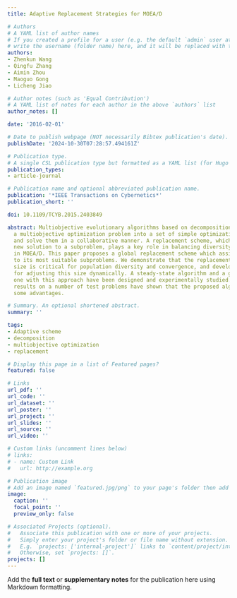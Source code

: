 ```yaml
---
title: Adaptive Replacement Strategies for MOEA/D

# Authors
# A YAML list of author names
# If you created a profile for a user (e.g. the default `admin` user at `content/authors/admin/`), 
# write the username (folder name) here, and it will be replaced with their full name and linked to their profile.
authors:
- Zhenkun Wang
- Qingfu Zhang
- Aimin Zhou
- Maoguo Gong
- Licheng Jiao

# Author notes (such as 'Equal Contribution')
# A YAML list of notes for each author in the above `authors` list
author_notes: []

date: '2016-02-01'

# Date to publish webpage (NOT necessarily Bibtex publication's date).
publishDate: '2024-10-30T07:28:57.494161Z'

# Publication type.
# A single CSL publication type but formatted as a YAML list (for Hugo requirements).
publication_types:
- article-journal

# Publication name and optional abbreviated publication name.
publication: '*IEEE Transactions on Cybernetics*'
publication_short: ''

doi: 10.1109/TCYB.2015.2403849

abstract: Multiobjective evolutionary algorithms based on decomposition (MOEA/D) decompose
  a multiobjective optimization problem into a set of simple optimization subproblems
  and solve them in a collaborative manner. A replacement scheme, which assigns a
  new solution to a subproblem, plays a key role in balancing diversity and convergence
  in MOEA/D. This paper proposes a global replacement scheme which assigns a new solution
  to its most suitable subproblems. We demonstrate that the replacement neighborhood
  size is critical for population diversity and convergence, and develop an approach
  for adjusting this size dynamically. A steady-state algorithm and a generational
  one with this approach have been designed and experimentally studied. The experimental
  results on a number of test problems have shown that the proposed algorithms have
  some advantages.

# Summary. An optional shortened abstract.
summary: ''

tags:
- Adaptive scheme
- decomposition
- multiobjective optimization
- replacement

# Display this page in a list of Featured pages?
featured: false

# Links
url_pdf: ''
url_code: ''
url_dataset: ''
url_poster: ''
url_project: ''
url_slides: ''
url_source: ''
url_video: ''

# Custom links (uncomment lines below)
# links:
# - name: Custom Link
#   url: http://example.org

# Publication image
# Add an image named `featured.jpg/png` to your page's folder then add a caption below.
image:
  caption: ''
  focal_point: ''
  preview_only: false

# Associated Projects (optional).
#   Associate this publication with one or more of your projects.
#   Simply enter your project's folder or file name without extension.
#   E.g. `projects: ['internal-project']` links to `content/project/internal-project/index.md`.
#   Otherwise, set `projects: []`.
projects: []
---
```


Add the **full text** or **supplementary notes** for the publication here using Markdown formatting.
